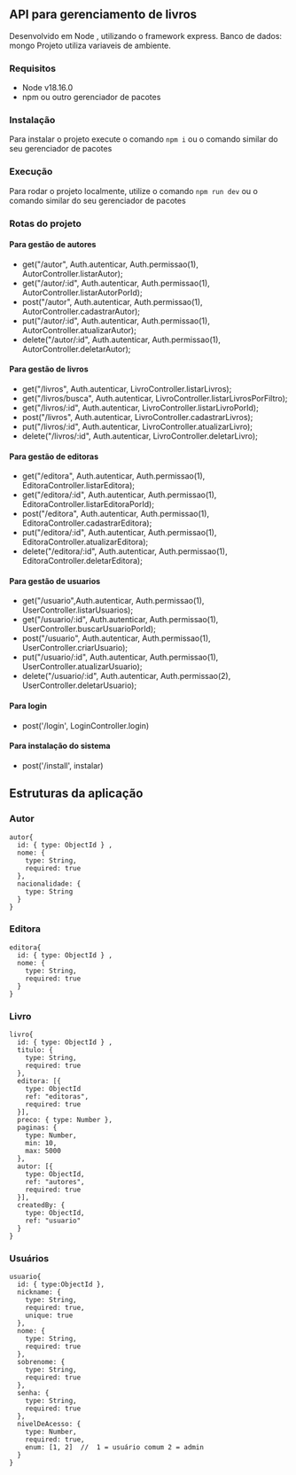 ## API para gerenciamento de livros

Desenvolvido em Node , utilizando o framework express. 
Banco de dados: mongo
Projeto utiliza variaveis de ambiente.

### Requisitos 
- Node v18.16.0
- npm ou outro gerenciador de pacotes

### Instalação
Para instalar o projeto execute o comando ```npm i``` ou o comando similar do seu gerenciador de pacotes

### Execução
Para rodar o projeto localmente, utilize o comando ```npm run dev``` ou o comando similar do seu gerenciador de pacotes

### Rotas do projeto
#### Para gestão de autores
- get("/autor", Auth.autenticar, Auth.permissao(1), AutorController.listarAutor);
- get("/autor/:id", Auth.autenticar, Auth.permissao(1), AutorController.listarAutorPorId);
- post("/autor", Auth.autenticar, Auth.permissao(1), AutorController.cadastrarAutor);
- put("/autor/:id", Auth.autenticar, Auth.permissao(1), AutorController.atualizarAutor);
- delete("/autor/:id", Auth.autenticar, Auth.permissao(1), AutorController.deletarAutor);

#### Para gestão de livros
- get("/livros", Auth.autenticar, LivroController.listarLivros);
- get("/livros/busca", Auth.autenticar,  LivroController.listarLivrosPorFiltro);
- get("/livros/:id", Auth.autenticar,  LivroController.listarLivroPorId);
- post("/livros", Auth.autenticar,  LivroController.cadastrarLivros);
- put("/livros/:id", Auth.autenticar,  LivroController.atualizarLivro);
- delete("/livros/:id", Auth.autenticar,  LivroController.deletarLivro);

#### Para gestão de editoras
- get("/editora", Auth.autenticar, Auth.permissao(1), EditoraController.listarEditora);
- get("/editora/:id", Auth.autenticar, Auth.permissao(1), EditoraController.listarEditoraPorId);
- post("/editora", Auth.autenticar, Auth.permissao(1), EditoraController.cadastrarEditora);
- put("/editora/:id", Auth.autenticar, Auth.permissao(1), EditoraController.atualizarEditora);
- delete("/editora/:id", Auth.autenticar, Auth.permissao(1), EditoraController.deletarEditora);

#### Para gestão de usuarios
- get("/usuario",Auth.autenticar, Auth.permissao(1), UserController.listarUsuarios);
- get("/usuario/:id", Auth.autenticar, Auth.permissao(1), UserController.buscarUsuarioPorId);
- post("/usuario", Auth.autenticar, Auth.permissao(1), UserController.criarUsuario);
- put("/usuario/:id", Auth.autenticar, Auth.permissao(1), UserController.atualizarUsuario);
- delete("/usuario/:id", Auth.autenticar, Auth.permissao(2), UserController.deletarUsuario);

#### Para login
- post('/login', LoginController.login)

#### Para instalação do sistema
- post('/install', instalar)


## Estruturas da aplicação
### Autor
```
autor{
  id: { type: ObjectId } ,
  nome: {
    type: String,
    required: true
  },
  nacionalidade: {
    type: String
  }
}
```

### Editora
```
editora{
  id: { type: ObjectId } ,
  nome: {
    type: String,
    required: true
  }
}
```

### Livro
```
livro{
  id: { type: ObjectId } ,
  titulo: { 
    type: String, 
    required: true
  },
  editora: [{ 
    type: ObjectId
    ref: "editoras",
    required: true
  }],
  preco: { type: Number },
  paginas: { 
    type: Number,
    min: 10,
    max: 5000
  },
  autor: [{ 
    type: ObjectId,
    ref: "autores",
    required: true
  }],
  createdBy: {
    type: ObjectId,
    ref: "usuario"
  }
}
```

### Usuários
```
usuario{
  id: { type:ObjectId },
  nickname: {
    type: String,
    required: true,
    unique: true
  },
  nome: {
    type: String,
    required: true
  },
  sobrenome: {
    type: String,
    required: true
  },
  senha: {
    type: String,
    required: true
  },
  nivelDeAcesso: {
    type: Number,
    required: true,
    enum: [1, 2]  //  1 = usuário comum 2 = admin
  }
}


```
